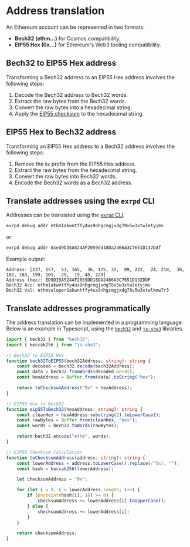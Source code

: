 # Address translation

An Ethereum account can be represented in two formats:

* **Bech32 (ethm...)** for Cosmos compatibility.
* **EIP55 Hex (0x...)** for Ethereum's Web3 tooling compatibility.

## Bech32 to EIP55 Hex address

Transforming a Bech32 address to an EIP55 Hex address involves the following steps:

1. Decode the Bech32 address to Bech32 words.
2. Extract the raw bytes from the Bech32 words.
3. Convert the raw bytes into a hexadecimal string.
4. Apply the [EIP55 checksum](https://eips.ethereum.org/EIPS/eip-55) to the hexadecimal string.

## EIP55 Hex to Bech32 address

Transforming an EIP55 Hex address to a Bech32 address involves the following steps:

1. Remove the `0x` prefix from the EIP55 Hex address.
2. Extract the raw bytes from the hexadecimal string.
3. Convert the raw bytes into Bech32 words.
4. Encode the Bech32 words as a Bech32 address.

## Translate addresses using the `exrpd` CLI

Addresses can be translated using the [`exrpd` CLI](../../operators/guides/interacting-with-the-node-cli.md).

```bash
exrpd debug addr ethm1akwntffy4us9nhgcmgjxdg78v5w3xtwletyjmv
```

 or

```bash
exrpd debug addr 0xed9D35A524AF2059dd18Da2466A3C7651D132Ddf
```

Example output:

```raw
Address: [237, 157,  53, 165,  36, 175, 32,  89, 221,  24, 218,  36, 102, 163, 199, 101,  29,  19, 45, 223]
Address (hex): ED9D35A524AF2059DD18DA2466A3C7651D132DDF
Bech32 Acc: ethm1akwntffy4us9nhgcmgjxdg78v5w3xtwletyjmv
Bech32 Val: ethmvaloper1akwntffy4us9nhgcmgjxdg78v5w3xtwlkmw7r3
```

## Translate addresses programmatically

The address translation can be implemented in a programming language. Below is an example in Typescript, using the [`bech32`](https://github.com/bitcoinjs/bech32) and [`js-sha3`](https://github.com/emn178/js-sha3) libraries.

```typescript
import { bech32 } from "bech32";
import { keccak256 } from "js-sha3";

// Bech32 to EIP55 Hex
function bech32ToEIP55(bech32Address: string): string {
    const decoded = bech32.decode(bech32Address);
    const data = bech32.fromWords(decoded.words);
    const hexAddress = Buffer.from(data).toString("hex");

    return toChecksumAddress("0x" + hexAddress);
}

// EIP55 Hex to Bech32
function eip55ToBech32(hexAddress: string): string {
    const cleanHex = hexAddress.substring(2).toLowerCase();
    const rawBytes = Buffer.from(cleanHex, "hex");
    const words = bech32.toWords(rawBytes);

    return bech32.encode("ethm", words);
}

// EIP55 Checksum Calculation
function toChecksumAddress(address: string): string {
    const lowerAddress = address.toLowerCase().replace(/^0x/, "");
    const hash = keccak256(lowerAddress);

    let checksumAddress = "0x";

    for (let i = 0; i < lowerAddress.length; i++) {
        if (parseInt(hash[i], 16) >= 8) {
            checksumAddress += lowerAddress[i].toUpperCase();
        } else {
            checksumAddress += lowerAddress[i];
        }
    }

    return checksumAddress;
}
```